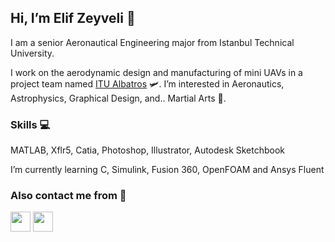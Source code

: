 ## Hi, I’m Elif Zeyveli 👋 
I am a senior Aeronautical Engineering major from Istanbul Technical University. 

I work on the aerodynamic design and manufacturing of mini UAVs in a project team named [ITU Albatros](https://www.linkedin.com/company/itualbatros/) :small_airplane:.
I’m interested in Aeronautics, Astrophysics, Graphical Design, and.. Martial Arts :cartwheeling:.

### Skills :computer:
MATLAB, Xflr5, Catia, Photoshop, Illustrator, Autodesk Sketchbook

I’m currently learning C, Simulink, Fusion 360, OpenFOAM and Ansys Fluent

### Also contact me from :link:
[<img height="32" width="32" src="https://cdn.jsdelivr.net/npm/simple-icons@v6/icons/linkedin.svg" />](https://www.linkedin.com/in/elifzeyveli/)
[<img height="32" width="32" src="https://cdn.jsdelivr.net/npm/simple-icons@v6/icons/discord.svg" />](https://discordapp.com/users/magrathea#1435)

<!---
zeyveli/zeyveli is a ✨ special ✨ repository because its `README.md` (this file) appears on your GitHub profile.
You can click the Preview link to take a look at your changes.
--->
